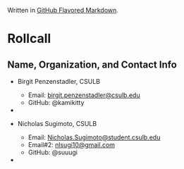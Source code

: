 Written in [GitHub Flavored Markdown](https://help.github.com/articles/github-flavored-markdown).

Rollcall
========

Name, Organization, and Contact Info
-------------------------------------------------

* Birgit Penzenstadler, CSULB
	* Email: birgit.penzenstadler@csulb.edu
	* GitHub: @kamikitty
* 

* Nicholas Sugimoto, CSULB
	* Email: Nicholas.Sugimoto@student.csulb.edu
	* Email#2: nlsugi10@gmail.com
	* GitHub: @suuugi
* 